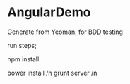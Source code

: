 AngularDemo
===========

Generate from Yeoman, for BDD testing


run steps;

<p>npm install </p>
bower install /n
grunt server /n
